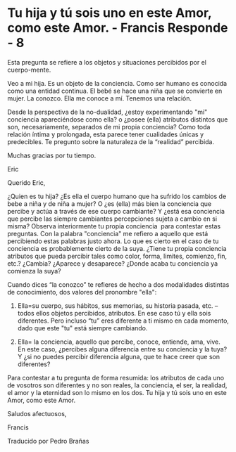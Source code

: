# Tu hija y tú sois uno en este Amor, como este Amor. - Francis Responde - 8

Esta pregunta se refiere a los objetos y situaciones percibidos por el cuerpo-mente.

Veo a mi hija. Es un objeto de la conciencia. Como ser humano es conocida como una entidad continua. El beb&eacute; se hace una ni&ntilde;a que se convierte en mujer. La conozco. Ella me conoce a m&iacute;. Tenemos una relaci&oacute;n.

Desde la perspectiva de la no-dualidad, &iquest;estoy experimentando "mi" conciencia apareci&eacute;ndose como ella? o &iquest;posee (ella) atributos distintos que son, necesariamente, separados de mi propia conciencia? Como toda relaci&oacute;n &iacute;ntima y prolongada, esta parece tener cualidades &uacute;nicas y predecibles. Te pregunto sobre la naturaleza de la &ldquo;realidad&rdquo; percibida.

Muchas gracias por tu tiempo.

Eric

Querido Eric,

&iquest;Quien es tu hija? &iquest;Es ella el cuerpo humano que ha sufrido los cambios de bebe a ni&ntilde;a y de ni&ntilde;a a mujer? O &iquest;es (ella) m&aacute;s bien la conciencia que percibe y act&uacute;a a trav&eacute;s de ese cuerpo cambiante? Y &iquest;est&aacute; esa conciencia que percibe las siempre cambiantes percepciones sujeta a cambio en si misma? Observa interiormente tu propia conciencia&nbsp;&nbsp;para contestar estas preguntas. Con la palabra "conciencia" me refiero a aquello que est&aacute; percibiendo estas palabras justo ahora. Lo que es cierto en el caso de tu conciencia es probablemente cierto de la suya. &iquest;Tiene tu propia conciencia atributos que pueda percibir tales como color, forma, limites, comienzo, fin, etc.? &iquest;Cambia? &iquest;Aparece y desaparece? &iquest;Donde acaba tu conciencia ya comienza la suya?

Cuando dices &ldquo;la conozco&rdquo; te refieres de hecho a dos modalidades distintas de conocimiento, dos valores del pronombre "ella":

1. Ella=su cuerpo, sus h&aacute;bitos, sus memorias, su historia pasada, etc. &ndash; todos ellos objetos percibidos, atributos. En ese caso t&uacute; y ella sois diferentes. Pero incluso &ldquo;tu&rdquo; eres diferente a ti mismo en cada momento, dado que este "tu" est&aacute; siempre cambiando.

2. Ella= la conciencia, aquello que percibe, conoce, entiende, ama, vive. En este caso, &iquest;percibes alguna diferencia entre su conciencia y la tuya? Y &iquest;si no puedes percibir diferencia alguna, que te hace creer que son diferentes?

Para contestar a tu pregunta de forma resumida: los atributos de cada uno de vosotros son diferentes y no son reales, la conciencia, el ser, la realidad, el amor y la eternidad son lo mismo en los dos. Tu hija y t&uacute; sois uno en este Amor, como este Amor.

Saludos afectuosos,

Francis

Traducido por Pedro Bra&ntilde;as

